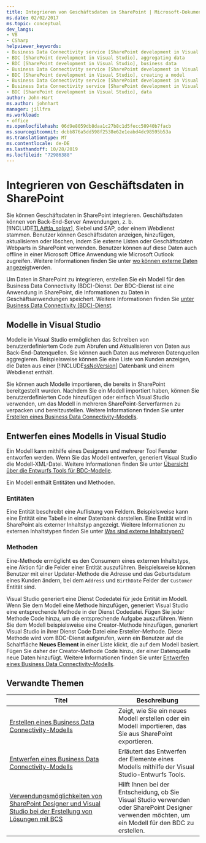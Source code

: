 ```yaml
---
title: Integrieren von Geschäftsdaten in SharePoint | Microsoft-Dokumentation
ms.date: 02/02/2017
ms.topic: conceptual
dev_langs:
- VB
- CSharp
helpviewer_keywords:
- Business Data Connectivity service [SharePoint development in Visual Studio], business data
- BDC [SharePoint development in Visual Studio], aggregating data
- BDC [SharePoint development in Visual Studio], business data
- Business Data Connectivity service [SharePoint development in Visual Studio], aggregating data
- BDC [SharePoint development in Visual Studio], creating a model
- Business Data Connectivity service [SharePoint development in Visual Studio], creating a model
- Business Data Connectivity service [SharePoint development in Visual Studio], data
- BDC [SharePoint development in Visual Studio], data
author: John-Hart
ms.author: johnhart
manager: jillfra
ms.workload:
- office
ms.openlocfilehash: 06d9e8059db8daa1c27b8c1d5fecc50940b7facb
ms.sourcegitcommit: dcbb876a5dd598f2538e62e1eabd4dc98595b53a
ms.translationtype: MT
ms.contentlocale: de-DE
ms.lasthandoff: 10/28/2019
ms.locfileid: "72986388"
---
```

# <a name="integrate-business-data-into-sharepoint"></a>Integrieren von Geschäftsdaten in SharePoint
  Sie können Geschäftsdaten in SharePoint integrieren. Geschäftsdaten können von Back-End-Server Anwendungen, z. b. [!INCLUDE[TLA#tla_sqlsvr](../sharepoint/includes/tlasharptla-sqlsvr-md.md)], Siebel und SAP, oder einem Webdienst stammen. Benutzer können Geschäftsdaten anzeigen, hinzufügen, aktualisieren oder löschen, indem Sie externe Listen oder Geschäftsdaten Webparts in SharePoint verwenden.  Benutzer können auf diese Daten auch offline in einer Microsoft Office Anwendung wie Microsoft Outlook zugreifen. Weitere Informationen finden Sie unter [wo können externe Daten angezeigt](/previous-versions/office/developer/sharepoint-2010/ee558737(v=office.14))werden.

 Um Daten in SharePoint zu integrieren, erstellen Sie ein Modell für den Business Data Connectivity (BDC)-Dienst. Der BDC-Dienst ist eine Anwendung in SharePoint, die Informationen zu Daten in Geschäftsanwendungen speichert. Weitere Informationen finden Sie [unter Business Data Connectivity (BDC)-Dienst](/previous-versions/office/developer/sharepoint-2010/ee556407(v=office.14)).

## <a name="models-in-visual-studio"></a>Modelle in Visual Studio
 Modelle in Visual Studio ermöglichen das Schreiben von benutzerdefiniertem Code zum Abrufen und Aktualisieren von Daten aus Back-End-Datenquellen. Sie können auch Daten aus mehreren Datenquellen aggregieren. Beispielsweise können Sie eine Liste von Kunden anzeigen, die Daten aus einer [!INCLUDE[ssNoVersion](../sharepoint/includes/ssnoversion-md.md)] Datenbank und einem Webdienst enthält.

 Sie können auch Modelle importieren, die bereits in SharePoint bereitgestellt wurden. Nachdem Sie ein Modell importiert haben, können Sie benutzerdefinierten Code hinzufügen oder einfach Visual Studio verwenden, um das Modell in mehreren SharePoint-Serverfarmen zu verpacken und bereitzustellen. Weitere Informationen finden Sie unter [Erstellen eines Business Data Connectivity-Modells](../sharepoint/creating-a-business-data-connectivity-model.md).

## <a name="design-a-model-in-visual-studio"></a>Entwerfen eines Modells in Visual Studio
 Ein Modell kann mithilfe eines Designers und mehrerer Tool Fenster entworfen werden. Wenn Sie das Modell entwerfen, generiert Visual Studio die Modell-XML-Datei. Weitere Informationen finden Sie unter [Übersicht über die Entwurfs Tools für BDC-Modelle](../sharepoint/bdc-model-design-tools-overview.md).

 Ein Modell enthält Entitäten und Methoden.

### <a name="entities"></a>Entitäten
 Eine Entität beschreibt eine Auflistung von Feldern. Beispielsweise kann eine Entität eine Tabelle in einer Datenbank darstellen. Eine Entität wird in SharePoint als externer Inhaltstyp angezeigt. Weitere Informationen zu externen Inhaltstypen finden Sie unter [Was sind externe Inhaltstypen?](/previous-versions/office/developer/sharepoint-2010/ee556391(v=office.14))

### <a name="methods"></a>Methoden
 Eine-Methode ermöglicht es den Consumern eines externen Inhaltstyps, eine Aktion für die Felder einer Entität auszuführen. Beispielsweise können Benutzer mit einer Updater-Methode die Adresse und das Geburtsdatum eines Kunden ändern, bei dem `Address` und `BirthDate` Felder der `Customer` Entität sind.

 Visual Studio generiert eine Dienst Codedatei für jede Entität im Modell. Wenn Sie dem Modell eine Methode hinzufügen, generiert Visual Studio eine entsprechende Methode in der Dienst Codedatei. Fügen Sie jeder Methode Code hinzu, um die entsprechende Aufgabe auszuführen. Wenn Sie dem Modell beispielsweise eine Creator-Methode hinzufügen, generiert Visual Studio in ihrer Dienst Code Datei eine Ersteller-Methode. Diese Methode wird vom BDC-Dienst aufgerufen, wenn ein Benutzer auf die Schaltfläche **Neues Element** in einer Liste klickt, die auf dem Modell basiert. Fügen Sie daher der Creator-Methode Code hinzu, der einer Datenquelle neue Daten hinzufügt. Weitere Informationen finden Sie unter [Entwerfen eines Business Data Connectivity-Modells](../sharepoint/designing-a-business-data-connectivity-model.md).

## <a name="related-topics"></a>Verwandte Themen

|Titel|Beschreibung|
|-----------|-----------------|
|[Erstellen eines Business Data Connectivity-Modells](../sharepoint/creating-a-business-data-connectivity-model.md)|Zeigt, wie Sie ein neues Modell erstellen oder ein Modell importieren, das Sie aus SharePoint exportieren.|
|[Entwerfen eines Business Data Connectivity-Modells](../sharepoint/designing-a-business-data-connectivity-model.md)|Erläutert das Entwerfen der Elemente eines Modells mithilfe der Visual Studio-Entwurfs Tools.|
|[Verwendungsmöglichkeiten von SharePoint Designer und Visual Studio bei der Erstellung von Lösungen mit BCS](/previous-versions/office/developer/sharepoint-2010/ee558875(v=office.14))|Hilft Ihnen bei der Entscheidung, ob Sie Visual Studio verwenden oder SharePoint Designer verwenden möchten, um ein Modell für den BDC zu erstellen.|
